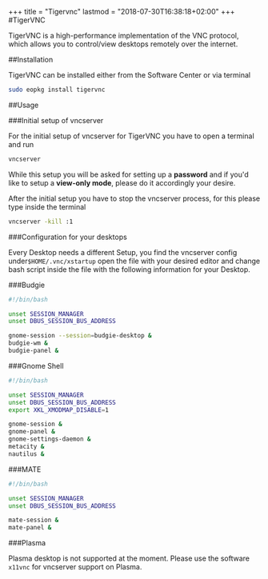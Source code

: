 +++
title = "Tigervnc"
lastmod = "2018-07-30T16:38:18+02:00"
+++
#TigerVNC

TigerVNC is a high-performance implementation of the VNC protocol, which allows you to control/view desktops remotely over the internet.

##Installation

TigerVNC can be installed either from the Software Center or via terminal

``` bash
sudo eopkg install tigervnc
```

##Usage 

###Initial setup of vncserver

For the initial setup of vncserver for TigerVNC you have to open a terminal and run 

``` bash
vncserver
```
While this setup you will be asked for setting up a **password** and if you'd like to setup a **view-only mode**, please do it accordingly your desire.

After the initial setup you have to stop the vncserver process, for this please type inside the terminal 

``` bash
vncserver -kill :1
```

###Configuration for your desktops

Every Desktop needs a different Setup, you find the vncserver config under`$HOME/.vnc/xstartup` open the file with your desired editor and change bash script inside the file with the following information for your Desktop.

###Budgie

``` bash
#!/bin/bash

unset SESSION_MANAGER
unset DBUS_SESSION_BUS_ADDRESS

gnome-session --session=budgie-desktop &
budgie-wm &
budgie-panel &
```

###Gnome Shell

``` bash
#!/bin/bash

unset SESSION_MANAGER
unset DBUS_SESSION_BUS_ADDRESS
export XKL_XMODMAP_DISABLE=1

gnome-session &
gnome-panel &
gnome-settings-daemon &
metacity &
nautilus &
```
###MATE

``` bash
#!/bin/bash

unset SESSION_MANAGER
unset DBUS_SESSION_BUS_ADDRESS

mate-session &
mate-panel &
```

###Plasma

Plasma desktop is not supported at the moment. Please use the software `x11vnc` for vncserver support on Plasma.

